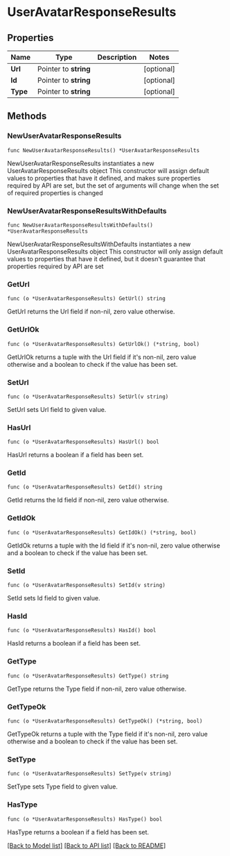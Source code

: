 # UserAvatarResponseResults

## Properties

Name | Type | Description | Notes
------------ | ------------- | ------------- | -------------
**Url** | Pointer to **string** |  | [optional] 
**Id** | Pointer to **string** |  | [optional] 
**Type** | Pointer to **string** |  | [optional] 

## Methods

### NewUserAvatarResponseResults

`func NewUserAvatarResponseResults() *UserAvatarResponseResults`

NewUserAvatarResponseResults instantiates a new UserAvatarResponseResults object
This constructor will assign default values to properties that have it defined,
and makes sure properties required by API are set, but the set of arguments
will change when the set of required properties is changed

### NewUserAvatarResponseResultsWithDefaults

`func NewUserAvatarResponseResultsWithDefaults() *UserAvatarResponseResults`

NewUserAvatarResponseResultsWithDefaults instantiates a new UserAvatarResponseResults object
This constructor will only assign default values to properties that have it defined,
but it doesn't guarantee that properties required by API are set

### GetUrl

`func (o *UserAvatarResponseResults) GetUrl() string`

GetUrl returns the Url field if non-nil, zero value otherwise.

### GetUrlOk

`func (o *UserAvatarResponseResults) GetUrlOk() (*string, bool)`

GetUrlOk returns a tuple with the Url field if it's non-nil, zero value otherwise
and a boolean to check if the value has been set.

### SetUrl

`func (o *UserAvatarResponseResults) SetUrl(v string)`

SetUrl sets Url field to given value.

### HasUrl

`func (o *UserAvatarResponseResults) HasUrl() bool`

HasUrl returns a boolean if a field has been set.

### GetId

`func (o *UserAvatarResponseResults) GetId() string`

GetId returns the Id field if non-nil, zero value otherwise.

### GetIdOk

`func (o *UserAvatarResponseResults) GetIdOk() (*string, bool)`

GetIdOk returns a tuple with the Id field if it's non-nil, zero value otherwise
and a boolean to check if the value has been set.

### SetId

`func (o *UserAvatarResponseResults) SetId(v string)`

SetId sets Id field to given value.

### HasId

`func (o *UserAvatarResponseResults) HasId() bool`

HasId returns a boolean if a field has been set.

### GetType

`func (o *UserAvatarResponseResults) GetType() string`

GetType returns the Type field if non-nil, zero value otherwise.

### GetTypeOk

`func (o *UserAvatarResponseResults) GetTypeOk() (*string, bool)`

GetTypeOk returns a tuple with the Type field if it's non-nil, zero value otherwise
and a boolean to check if the value has been set.

### SetType

`func (o *UserAvatarResponseResults) SetType(v string)`

SetType sets Type field to given value.

### HasType

`func (o *UserAvatarResponseResults) HasType() bool`

HasType returns a boolean if a field has been set.


[[Back to Model list]](../README.md#documentation-for-models) [[Back to API list]](../README.md#documentation-for-api-endpoints) [[Back to README]](../README.md)


